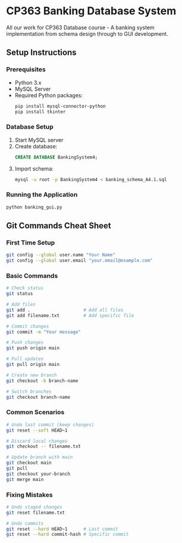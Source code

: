 # CP363 Banking Database System

All our work for CP363 Database course - A banking system implementation from schema design through to GUI development.

## Setup Instructions

### Prerequisites
- Python 3.x
- MySQL Server
- Required Python packages:
  ```bash
  pip install mysql-connector-python
  pip install tkinter
  ```

### Database Setup
1. Start MySQL server
2. Create database:
   ```sql
   CREATE DATABASE BankingSystem4;
   ```
3. Import schema:
   ```bash
   mysql -u root -p BankingSystem4 < banking_schema_A4.1.sql
   ```

### Running the Application
```bash
python banking_gui.py
```

## Git Commands Cheat Sheet

### First Time Setup
```bash
git config --global user.name "Your Name"
git config --global user.email "your.email@example.com"
```

### Basic Commands
```bash
# Check status
git status

# Add files
git add .                    # Add all files
git add filename.txt         # Add specific file

# Commit changes
git commit -m "Your message"

# Push changes
git push origin main

# Pull updates
git pull origin main

# Create new branch
git checkout -b branch-name

# Switch branches
git checkout branch-name
```

### Common Scenarios
```bash
# Undo last commit (keep changes)
git reset --soft HEAD~1

# Discard local changes
git checkout -- filename.txt

# Update branch with main
git checkout main
git pull
git checkout your-branch
git merge main
```

### Fixing Mistakes
```bash
# Undo staged changes
git reset filename.txt

# Undo commits
git reset --hard HEAD~1      # Last commit
git reset --hard commit-hash # Specific commit
```